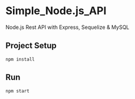 # Simple_Node.js_API
Node.js Rest API with Express, Sequelize &amp; MySQL


## Project Setup
```npm install```

## Run
```npm start```
